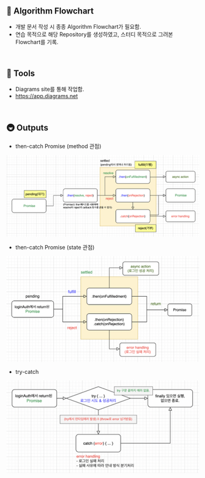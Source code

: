 <br/>

## 🎢 Algorithm Flowchart
- 개발 문서 작성 시 종종 Algorithm Flowchart가 필요함.
- 연습 목적으로 해당 Repository를 생성하였고, 스터디 목적으로 그려본 Flowchart를 기록.

<br/>

## 🏪 Tools
- Diagrams site를 통해 작업함.
- https://app.diagrams.net 

<br/>

## 🚇 Outputs
- then-catch Promise (method 관점)
<img src="images/img_promise_flow.png" alt="promise" width="800" />

- then-catch Promise (state 관점)
<img src="images/img_promise_flow_2.png" alt="promise" width="700" />

- try-catch
<img src="images/img_trycatch_flow.png" alt="promise" width="650" />
